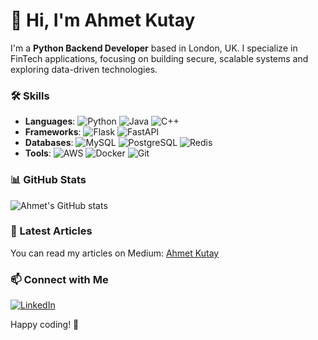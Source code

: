 # 👋 Hi, I'm Ahmet Kutay

I'm a **Python Backend Developer** based in London, UK. I specialize in FinTech applications, focusing on building secure, scalable systems and exploring data-driven technologies.

### 🛠️ Skills
- **Languages**: 
  ![Python](https://img.shields.io/badge/-Python-3776AB?style=flat-square&logo=python&logoColor=white)
  ![Java](https://img.shields.io/badge/-Java-007396?style=flat-square&logo=java&logoColor=white)
  ![C++](https://img.shields.io/badge/-C++-00599C?style=flat-square&logo=c%2B%2B&logoColor=white)
- **Frameworks**: 
  ![Flask](https://img.shields.io/badge/-Flask-000000?style=flat-square&logo=flask&logoColor=white)
  ![FastAPI](https://img.shields.io/badge/-FastAPI-009688?style=flat-square&logo=fastapi&logoColor=white)
- **Databases**: 
  ![MySQL](https://img.shields.io/badge/-MySQL-4479A1?style=flat-square&logo=mysql&logoColor=white)
  ![PostgreSQL](https://img.shields.io/badge/-PostgreSQL-4169E1?style=flat-square&logo=postgresql&logoColor=white)
  ![Redis](https://img.shields.io/badge/-Redis-DC382D?style=flat-square&logo=redis&logoColor=white)
- **Tools**: 
  ![AWS](https://img.shields.io/badge/-AWS-232F3E?style=flat-square&logo=amazon-aws&logoColor=white)
  ![Docker](https://img.shields.io/badge/-Docker-2496ED?style=flat-square&logo=docker&logoColor=white)
  ![Git](https://img.shields.io/badge/-Git-F05032?style=flat-square&logo=git&logoColor=white)

### 📊 GitHub Stats
![Ahmet's GitHub stats](https://github-readme-stats.vercel.app/api?username=your-github-username&show_icons=true&theme=default&hide=stars&count_private=true)

### 📖 Latest Articles
You can read my articles on Medium: [Ahmet Kutay](https://medium.com/@your-medium-username)

### 📫 Connect with Me
[![LinkedIn](https://img.shields.io/badge/-LinkedIn-0077B5?style=flat-square&logo=linkedin&logoColor=white)](https://www.linkedin.com/in/ahmet-kutay-ural-697b60191/)

Happy coding! 🚀
